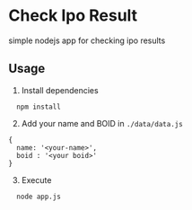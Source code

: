 # Check Ipo Result

simple nodejs app for checking ipo results

## Usage

1. Install dependencies

```
  npm install
```

2. Add your name and BOID in `./data/data.js`

```
{
  name: '<your-name>',
  boid : '<your boid>'
}
```

3. Execute

```bash
  node app.js
```
